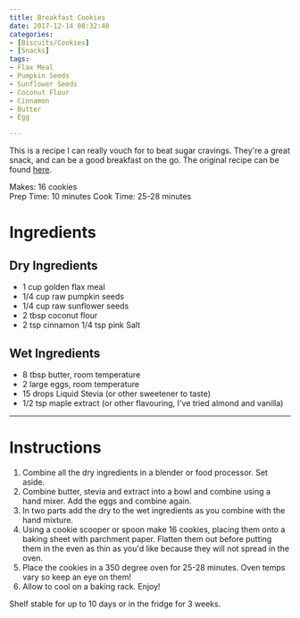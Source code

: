 ```yaml
---
title: Breakfast Cookies
date: 2017-12-14 08:32:48
categories:
- [Biscuits/Cookies]
- [Snacks]
tags:
- Flax Meal
- Pumpkin Seeds
- Sunflower Seeds
- Coconut Flour
- Cinnamon
- Butter
- Egg

---
```


This is a recipe I can really vouch for to beat sugar cravings. They're a great snack, and can be a good breakfast on the go. The original recipe can be found [here](https://www.ketoconnect.net/recipe/gluten-free-sugar-free-cookies/). 

<!--more-->



Makes: 16 cookies    
Prep Time: 10 minutes
Cook Time: 25-28 minutes


# Ingredients
## Dry Ingredients
- 1 cup golden flax meal 
- 1/4 cup raw pumpkin seeds 
- 1/4  cup raw sunflower seeds
- 2 tbsp coconut flour
- 2  tsp cinnamon 
1/4 tsp pink Salt 

## Wet Ingredients
- 8 tbsp butter, room temperature
- 2 large  eggs, room temperature
- 15 drops Liquid Stevia (or other sweetener to taste)
- 1/2 tsp maple extract (or other flavouring, I've tried almond and vanilla) 

---


# Instructions
1. Combine all the dry ingredients in a blender or food processor. Set aside.
2. Combine butter, stevia and extract into a bowl and combine using a hand mixer. Add the eggs and combine again.
3. In two parts add the dry to the wet ingredients as you combine with the hand mixture.
4. Using a cookie scooper or spoon make 16 cookies, placing them onto a baking sheet with parchment paper. Flatten them out before putting them in the even as thin as you'd like because they will not spread in the oven.
5. Place the cookies in a 350 degree oven for 25-28 minutes. Oven temps vary so keep an eye on them!
6. Allow to cool on a baking rack. Enjoy!

Shelf stable for up to 10 days or in the fridge for 3 weeks.